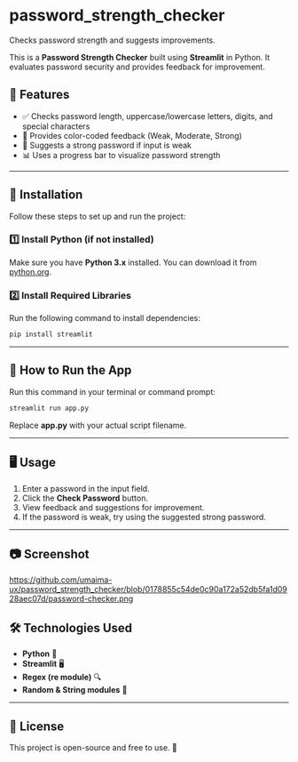 # password_strength_checker

Checks password strength and suggests improvements.

This is a **Password Strength Checker** built using **Streamlit** in Python. It evaluates password security and provides feedback for improvement.

## 🚀 Features
- ✅ Checks password length, uppercase/lowercase letters, digits, and special characters
- 🎨 Provides color-coded feedback (Weak, Moderate, Strong)
- 🔄 Suggests a strong password if input is weak
- 📊 Uses a progress bar to visualize password strength

---

## 📌 Installation
Follow these steps to set up and run the project:

### 1️⃣ Install Python (if not installed)
Make sure you have **Python 3.x** installed. You can download it from [python.org](https://www.python.org/).

### 2️⃣ Install Required Libraries
Run the following command to install dependencies:
```bash
pip install streamlit
```

---

## 🎯 How to Run the App
Run this command in your terminal or command prompt:
```bash
streamlit run app.py
```

Replace **app.py** with your actual script filename.

---

## 🖥 Usage
1. Enter a password in the input field.
2. Click the **Check Password** button.
3. View feedback and suggestions for improvement.
4. If the password is weak, try using the suggested strong password.

---

## 📷 Screenshot
https://github.com/umaima-ux/password_strength_checker/blob/0178855c54de0c90a172a52db5fa1d0928aec07d/password-checker.png


## 🛠 Technologies Used
- **Python** 🐍
- **Streamlit** 🖥️
- **Regex (re module)** 🔍
- **Random & String modules** 🔢

---

## 📜 License
This project is open-source and free to use. 🚀

